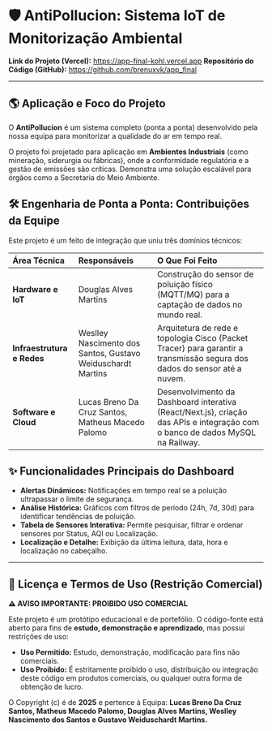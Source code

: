 # 🛡️ AntiPollucion: Sistema IoT de Monitorização Ambiental

**Link do Projeto (Vercel):** https://app-final-kohl.vercel.app
**Repositório do Código (GitHub):** https://github.com/brenuxvk/app_final

---

## 🌎 Aplicação e Foco do Projeto

O **AntiPollucion** é um sistema completo (ponta a ponta) desenvolvido pela nossa equipa para monitorizar a qualidade do ar em tempo real.

O projeto foi projetado para aplicação em **Ambientes Industriais** (como mineração, siderurgia ou fábricas), onde a conformidade regulatória e a gestão de emissões são críticas. Demonstra uma solução escalável para órgãos como a Secretaria do Meio Ambiente.

## 🛠️ Engenharia de Ponta a Ponta: Contribuições da Equipe

Este projeto é um feito de integração que uniu três domínios técnicos:

| Área Técnica | Responsáveis | O Que Foi Feito |
| :--- | :--- | :--- |
| **Hardware e IoT** | Douglas Alves Martins | Construção do sensor de poluição físico (MQTT/MQ) para a captação de dados no mundo real. |
| **Infraestrutura e Redes** | Weslley Nascimento dos Santos, Gustavo Weiduschardt Martins | Arquitetura de rede e topologia Cisco (Packet Tracer) para garantir a transmissão segura dos dados do sensor até a nuvem. |
| **Software e Cloud** | Lucas Breno Da Cruz Santos, Matheus Macedo Palomo | Desenvolvimento da Dashboard interativa (React/Next.js), criação das APIs e integração com o banco de dados MySQL na Railway. |

## ✨ Funcionalidades Principais do Dashboard

* **Alertas Dinâmicos:** Notificações em tempo real se a poluição ultrapassar o limite de segurança.
* **Análise Histórica:** Gráficos com filtros de período (24h, 7d, 30d) para identificar tendências de poluição.
* **Tabela de Sensores Interativa:** Permite pesquisar, filtrar e ordenar sensores por Status, AQI ou Localização.
* **Localização e Detalhe:** Exibição da última leitura, data, hora e localização no cabeçalho.

---

## 🛑 Licença e Termos de Uso (Restrição Comercial)

**⚠️ AVISO IMPORTANTE: PROIBIDO USO COMERCIAL**

Este projeto é um protótipo educacional e de portefólio. O código-fonte está aberto para fins de **estudo, demonstração e aprendizado**, mas possui restrições de uso:

* **Uso Permitido:** Estudo, demonstração, modificação para fins não comerciais.
* **Uso Proibido:** É estritamente proibido o uso, distribuição ou integração deste código em produtos comerciais, ou qualquer outra forma de obtenção de lucro.

O Copyright (c) é de **2025** e pertence à Equipa: **Lucas Breno Da Cruz Santos, Matheus Macedo Palomo, Douglas Alves Martins, Weslley Nascimento dos Santos e Gustavo Weiduschardt Martins.**
